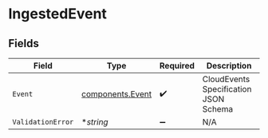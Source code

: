 # IngestedEvent


## Fields

| Field                                                | Type                                                 | Required                                             | Description                                          |
| ---------------------------------------------------- | ---------------------------------------------------- | ---------------------------------------------------- | ---------------------------------------------------- |
| `Event`                                              | [components.Event](../../models/components/event.md) | :heavy_check_mark:                                   | CloudEvents Specification JSON Schema                |
| `ValidationError`                                    | **string*                                            | :heavy_minus_sign:                                   | N/A                                                  |